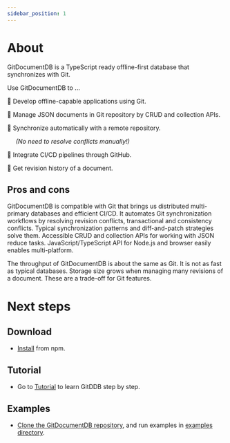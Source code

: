 ```yaml
---
sidebar_position: 1
---
```


# About

GitDocumentDB is a TypeScript ready offline-first database that synchronizes with Git.

Use GitDocumentDB to ...

:nut_and_bolt: Develop offline-capable applications using Git.

:green_book: Manage JSON documents in Git repository by CRUD and collection APIs. 

:rocket: Synchronize automatically with a remote repository.

&nbsp;&nbsp;&nbsp;&nbsp;&nbsp;*(No need to resolve conflicts manually!)*

:arrows_counterclockwise: Integrate CI/CD pipelines through GitHub.

:dromedary_camel: Get revision history of a document.

## Pros and cons
GitDocumentDB is compatible with Git that brings us distributed multi-primary databases and efficient CI/CD.
It automates Git synchronization workflows by resolving revision conflicts, transactional and consistency conflicts. Typical synchronization patterns and diff-and-patch strategies solve them. Accessible CRUD and collection APIs for working with JSON reduce tasks. JavaScript/TypeScript API for Node.js and browser easily enables multi-platform.

The throughput of GitDocumentDB is about the same as Git. It is not as fast as typical databases. Storage size grows when managing many revisions of a document. These are a trade-off for Git features.

# Next steps

## Download
- [Install](/docs/tutorial/install) from npm.

## Tutorial
- Go to [Tutorial](/docs/tutorial/install) to learn GitDDB step by step.

## Examples
- [Clone the GitDocumentDB repository](https://github.com/sosuisen/git-documentdb), and run examples in [examples directory](https://github.com/sosuisen/git-documentdb/tree/main/examples).

